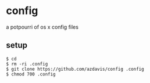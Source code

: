 # config

a potpourri of os x config files

## setup

    $ cd
    $ rm -ri .config
    $ git clone https://github.com/azdavis/config .config
    $ chmod 700 .config
